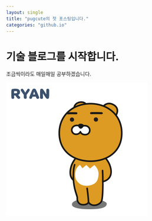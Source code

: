 ```yaml
---
layout: single
title: "pugcute의 첫 포스팅입니다."
categories: "github.io"
---
```


# 기술 블로그를 시작합니다.

조금씩이라도 매일매일 공부하겠습니다.

![귀여운 라이언](../images/2022-12-27/lion.png "귀여운 라이언")
